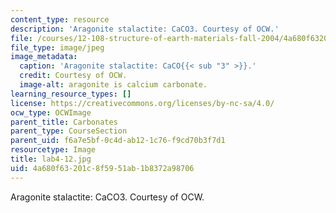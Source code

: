 ```yaml
---
content_type: resource
description: 'Aragonite stalactite: CaCO3. Courtesy of OCW.'
file: /courses/12-108-structure-of-earth-materials-fall-2004/4a680f63201c8f5951ab1b8372a98706_lab4-12.jpg
file_type: image/jpeg
image_metadata:
  caption: 'Aragonite stalactite: CaCO{{< sub "3" >}}.'
  credit: Courtesy of OCW.
  image-alt: aragonite is calcium carbonate.
learning_resource_types: []
license: https://creativecommons.org/licenses/by-nc-sa/4.0/
ocw_type: OCWImage
parent_title: Carbonates
parent_type: CourseSection
parent_uid: f6a7e5bf-0c4d-ab12-1c76-f9cd70b3f7d1
resourcetype: Image
title: lab4-12.jpg
uid: 4a680f63-201c-8f59-51ab-1b8372a98706
---
```

Aragonite stalactite: CaCO3. Courtesy of OCW.
